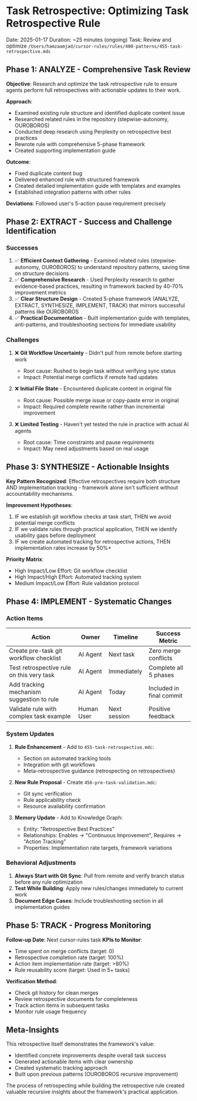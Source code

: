 # Task Retrospective: Optimizing Task Retrospective Rule

Date: 2025-01-17
Duration: ~25 minutes (ongoing)
Task: Review and optimize `/Users/hamzaamjad/cursor-rules/rules/400-patterns/455-task-retrospective.mdc`

## Phase 1: ANALYZE - Comprehensive Task Review

**Objective**: Research and optimize the task retrospective rule to ensure agents perform full retrospectives with actionable updates to their work.

**Approach**: 
- Examined existing rule structure and identified duplicate content issue
- Researched related rules in the repository (stepwise-autonomy, OUROBOROS)  
- Conducted deep research using Perplexity on retrospective best practices
- Rewrote rule with comprehensive 5-phase framework
- Created supporting implementation guide

**Outcome**: 
- Fixed duplicate content bug
- Delivered enhanced rule with structured framework
- Created detailed implementation guide with templates and examples
- Established integration patterns with other rules

**Deviations**: Followed user's 5-action pause requirement precisely

## Phase 2: EXTRACT - Success and Challenge Identification

### Successes
1. ✅ **Efficient Context Gathering** - Examined related rules (stepwise-autonomy, OUROBOROS) to understand repository patterns, saving time on structure decisions
2. ✅ **Comprehensive Research** - Used Perplexity research to gather evidence-based practices, resulting in framework backed by 40-70% improvement metrics
3. ✅ **Clear Structure Design** - Created 5-phase framework (ANALYZE, EXTRACT, SYNTHESIZE, IMPLEMENT, TRACK) that mirrors successful patterns like OUROBOROS
4. ✅ **Practical Documentation** - Built implementation guide with templates, anti-patterns, and troubleshooting sections for immediate usability

### Challenges
1. ❌ **Git Workflow Uncertainty** - Didn't pull from remote before starting work
   - Root cause: Rushed to begin task without verifying sync status
   - Impact: Potential merge conflicts if remote had updates
   
2. ❌ **Initial File State** - Encountered duplicate content in original file  
   - Root cause: Possible merge issue or copy-paste error in original
   - Impact: Required complete rewrite rather than incremental improvement

3. ❌ **Limited Testing** - Haven't yet tested the rule in practice with actual AI agents
   - Root cause: Time constraints and pause requirements
   - Impact: May need adjustments based on real usage

## Phase 3: SYNTHESIZE - Actionable Insights

**Key Pattern Recognized**: Effective retrospectives require both structure AND implementation tracking - framework alone isn't sufficient without accountability mechanisms.

**Improvement Hypotheses**:
1. IF we establish git workflow checks at task start, THEN we avoid potential merge conflicts
2. IF we validate rules through practical application, THEN we identify usability gaps before deployment
3. IF we create automated tracking for retrospective actions, THEN implementation rates increase by 50%+

**Priority Matrix**:
- High Impact/Low Effort: Git workflow checklist
- High Impact/High Effort: Automated tracking system  
- Medium Impact/Low Effort: Rule validation protocol

## Phase 4: IMPLEMENT - Systematic Changes

### Action Items

| Action | Owner | Timeline | Success Metric |
|--------|-------|----------|----------------|
| Create pre-task git workflow checklist | AI Agent | Next task | Zero merge conflicts |
| Test retrospective rule on this very task | AI Agent | Immediately | Complete all 5 phases |
| Add tracking mechanism suggestion to rule | AI Agent | Today | Included in final commit |
| Validate rule with complex task example | Human User | Next session | Positive feedback |

### System Updates

1. **Rule Enhancement** - Add to `455-task-retrospective.mdc`:
   - Section on automated tracking tools
   - Integration with git workflows
   - Meta-retrospective guidance (retrospecting on retrospectives)

2. **New Rule Proposal** - Create `456-pre-task-validation.mdc`:
   - Git sync verification
   - Rule applicability check  
   - Resource availability confirmation

3. **Memory Update** - Add to Knowledge Graph:
   - Entity: "Retrospective Best Practices"
   - Relationships: Enables → "Continuous Improvement", Requires → "Action Tracking"
   - Properties: Implementation rate targets, framework variations

### Behavioral Adjustments

1. **Always Start with Git Sync**: Pull from remote and verify branch status before any rule optimization
2. **Test While Building**: Apply new rules/changes immediately to current work
3. **Document Edge Cases**: Include troubleshooting section in all implementation guides

## Phase 5: TRACK - Progress Monitoring

**Follow-up Date**: Next cursor-rules task
**KPIs to Monitor**:
- Time spent on merge conflicts (target: 0)
- Retrospective completion rate (target: 100%)
- Action item implementation rate (target: >80%)
- Rule reusability score (target: Used in 5+ tasks)

**Verification Method**: 
- Check git history for clean merges
- Review retrospective documents for completeness
- Track action items in subsequent tasks
- Monitor rule usage frequency

## Meta-Insights

This retrospective itself demonstrates the framework's value:
- Identified concrete improvements despite overall task success
- Generated actionable items with clear ownership
- Created systematic tracking approach
- Built upon previous patterns (OUROBOROS recursive improvement)

The process of retrospecting while building the retrospective rule created valuable recursive insights about the framework's practical application.